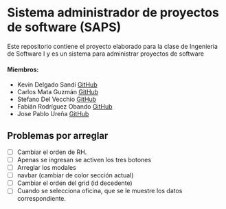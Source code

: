 # Sistema administrador de proyectos de software (SAPS)
Este repositorio contiene el proyecto elaborado para la clase de Ingenieria de Software I y es un sistema para administrar proyectos de software

#### Miembros:
  * Kevin Delgado Sandí [GitHub](https://github.com/KefDS)
  * Carlos Mata Guzmán [GitHub](https://github.com/carlosmataguzman)
  * Stefano Del Vecchio [GitHub](https://github.com/SDelVecchioC)
  * Fabián Rodríguez Obando [GitHub](https://github.com/fabo49)
  * Jose Pablo Ureña [GitHub](https://github.com/SlyJose)


## Problemas por arreglar
- [ ] Cambiar el orden de RH.
- [ ] Apenas se ingresan se activen los tres botones
- [ ] Arreglar los modales
- [ ] navbar (cambiar de color sección actual)
- [ ] Cambiar el orden del grid (id decedente)
- [ ] Cuando se selecciona oficina, que se le muestre los datos correspondiente.
